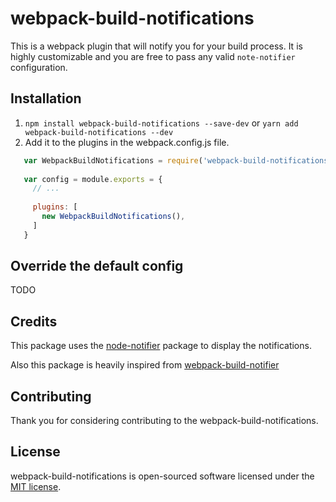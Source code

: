 # webpack-build-notifications

This is a webpack plugin that will notify you for your build process. It is highly customizable and you are free to pass any valid `note-notifier` configuration.

 ## Installation

  1. `npm install webpack-build-notifications --save-dev` or `yarn add webpack-build-notifications --dev`
  2. Add it to the plugins in the webpack.config.js file.
  
  ```javascript
     var WebpackBuildNotifications = require('webpack-build-notifications');
      
     var config = module.exports = {
       // ...
      
       plugins: [
         new WebpackBuildNotifications(),
       ]
     }
  ```
  
 ## Override the default config
  TODO
 
 ## Credits
 
 This package uses the [node-notifier](https://github.com/mikaelbr/node-notifier) package to display the notifications.
 
 Also this package is heavily inspired from [webpack-build-notifier](https://github.com/RoccoC/webpack-build-notifier) 
 
 ## Contributing
 
 Thank you for considering contributing to the webpack-build-notifications.
 
 ## License
 
 webpack-build-notifications is open-sourced software licensed under the [MIT license](http://opensource.org/licenses/MIT).